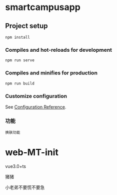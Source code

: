 # smartcampusapp

## Project setup
```
npm install
```

### Compiles and hot-reloads for development
```
npm run serve
```

### Compiles and minifies for production
```
npm run build
```

### Customize configuration
See [Configuration Reference](https://cli.vuejs.org/config/).

### 功能
```
换肤功能
```
# web-MT-init
vue3.0+ts

猪猪

小老弟不要慌不要急

